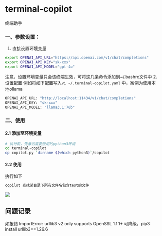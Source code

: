 # terminal-copilot
终端助手


### 一、参数设置：
1. 直接设置环境变量
```bash
export OPENAI_API_URL="https://api.openai.com/v1/chat/completions"
export OPENAI_API_KEY="sk-xxx"
export OPENAI_API_MODEL="gpt-4o"
```
注意，设置环境变量只会该终端生效，可将这几条命令添加到~/.bashrc文件中
2. 设置配置
例如将如下配置写入`vi ~/.terminal-copilot.yaml` 中，案例为使用本地ollama
```bash
OPENAI_API_URL: "http://localhost:11434/v1/chat/completions"
OPENAI_API_KEY: "sk-xxx"
OPENAI_API_MODEL: "llama3.1:70b"
```

### 二、使用
#### 2.1 添加至环境变量
```bash
# 执行前，先激活需要使用的python3环境
cd terminal-copilot
cp copilot.py `dirname $(which python3)`/copilot
```
#### 2.2 使用
执行如下  
```bash
copilot 查找某目录下所有文件名包含test的文件
```
![](https://github.com/user-attachments/assets/c799359d-4f1a-46d3-90e2-15b66f3a1486)



## 问题记录
如报错 ImportError: urllib3 v2 only supports OpenSSL 1.1.1+
可降级，pip3 install urllib3==1.26.6
